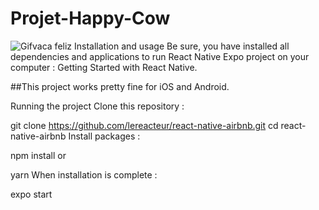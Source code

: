 # Projet-Happy-Cow
 ![Gifvaca feliz](https://github.com/Chagas-Thiago/Happy-Cow/blob/master/vacafeliz.gif)
Installation and usage
Be sure, you have installed all dependencies and applications to run React Native Expo project on your computer : Getting Started with React Native.

##This project works pretty fine for iOS and Android.

Running the project
Clone this repository :

git clone https://github.com/lereacteur/react-native-airbnb.git
cd react-native-airbnb
Install packages :

npm install
or

yarn
When installation is complete :

expo start
